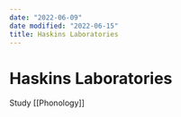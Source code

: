 ```yaml
---
date: "2022-06-09"
date modified: "2022-06-15"
title: Haskins Laboratories
---
```


# Haskins Laboratories
Study [[Phonology]]
